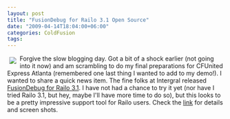 ```yaml
---
layout: post
title: "FusionDebug for Railo 3.1 Open Source"
date: "2009-04-14T18:04:00+06:00"
categories: ColdFusion 
tags: 
---
```


<img src="http://www.fusion-reactor.com/common/images/layout/logolabs.png" style="padding: 5px" align="left"> Forgive the slow blogging day. Got a bit of a shock earlier (not going into it now) and am scrambling to do my final preparations for CFUnited Express Atlanta (remembered one last thing I wanted to add to my demo!). I wanted to share a quick news item. The fine folks at Intergral released <a href="http://www.fusion-reactor.com/labs/fd_railo.cfm">FusionDebug for Railo 3.1</a>. I have not had a chance to try it yet (nor have I tried Railo 3.1, but hey, maybe I'll have more time to do so), but this looks to be a pretty impressive support tool for Railo users. Check the <a href="http://www.fusion-reactor.com/labs/fd_railo.cfm">link</a> for details and screen shots. 
<br clear="left">